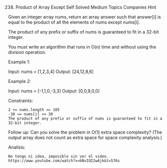 238. Product of Array Except Self
Solved
Medium
Topics
Companies
Hint

Given an integer array nums, return an array answer such that answer[i] is equal to the product of all the elements of nums except nums[i].

The product of any prefix or suffix of nums is guaranteed to fit in a 32-bit integer.

You must write an algorithm that runs in O(n) time and without using the division operation.

 

Example 1:

Input: nums = [1,2,3,4]
Output: [24,12,8,6]

Example 2:

Input: nums = [-1,1,0,-3,3]
Output: [0,0,9,0,0]

 

Constraints:

    2 <= nums.length <= 105
    -30 <= nums[i] <= 30
    The product of any prefix or suffix of nums is guaranteed to fit in a 32-bit integer.

 

Follow up: Can you solve the problem in O(1) extra space complexity? (The output array does not count as extra space for space complexity analysis.)

Analisis:

    No tengo ni idea, imposible sin ver el video.
    https://www.youtube.com/watch?v=bNvIQI2wAjk&t=576s

    